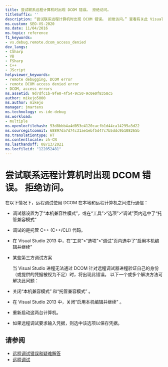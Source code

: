 ```yaml
---
title: 尝试联系远程计算机时出现 DCOM 错误。 拒绝访问。
titleSuffix: ''
description: “尝试联系远程计算机时出现 DCOM 错误。 拒绝访问。” 查看有关此 Visual Studio 远程调试错误引用的信息。
ms.custom: SEO-VS-2020
ms.date: 11/04/2016
ms.topic: reference
f1_keywords:
- vs.debug.remote.dcom_access_denied
dev_langs:
- CSharp
- VB
- FSharp
- C++
- JScript
helpviewer_keywords:
- remote debugging, DCOM error
- remote DCOM access denied error
- DCOM, access errors
ms.assetid: 9d7dfc1b-9fe0-4f54-9c50-9c0e0f8358c5
author: mikejo5000
ms.author: mikejo
manager: jmartens
ms.technology: vs-ide-debug
ms.workload:
- multiple
ms.openlocfilehash: 53d8bbb4a4d053e4120cacfb1d44ca14295a3d22
ms.sourcegitcommit: 68897da7d74c31ae1ebf5d47c7b5ddc9b108265b
ms.translationtype: HT
ms.contentlocale: zh-CN
ms.lasthandoff: 08/13/2021
ms.locfileid: "122052481"
---
```

# <a name="a-dcom-error-occurred-trying-to-contact-the-remote-computer-access-is-denied"></a>尝试联系远程计算机时出现 DCOM 错误。 拒绝访问。
在以下情况下，远程调试使用 DCOM 在本地和远程计算机之间进行通信：

- 调试器设置为了“本机兼容性模式”，或在“工具”>“选项”>“调试”页内选中了“托管兼容模式”   

- 调试的是托管 C++ (C++/CLI) 代码。

- 在 Visual Studio 2013 中，在“工具”>“选项”>“调试”页内选中了“启用本机编辑并继续”  

- 某些第三方调试方案

  当 Visual Studio 进程无法通过 DCOM 针对远程调试器进程验证自己的身份（或提供的凭据被视为不足）时，将出现此错误。 以下一个或多个解决方法可解决此问题：

- 关闭“本机兼容模式”   和“托管兼容模式”  。

- 在 Visual Studio 2013 中，关闭“启用本机编辑并继续”  。

- 重新启动这两台计算机。

- 如果远程调试要求输入凭据，则选中该选项以保存凭据。

## <a name="see-also"></a>请参阅

- [远程调试错误和疑难解答](../debugger/remote-debugging-errors-and-troubleshooting.md)
- [远程调试](../debugger/remote-debugging.md)